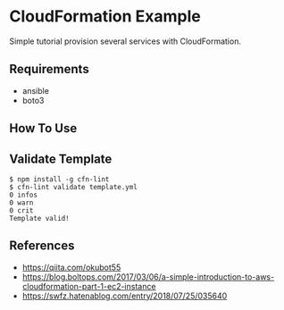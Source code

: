 CloudFormation Example
=========

Simple tutorial provision several services with CloudFormation.

Requirements
------------

- ansible
- boto3

How To Use
------------

Validate Template
------------

```
$ npm install -g cfn-lint
$ cfn-lint validate template.yml
0 infos
0 warn
0 crit
Template valid!
```

References
------------
- https://qiita.com/okubot55
- https://blog.boltops.com/2017/03/06/a-simple-introduction-to-aws-cloudformation-part-1-ec2-instance
- https://swfz.hatenablog.com/entry/2018/07/25/035640
